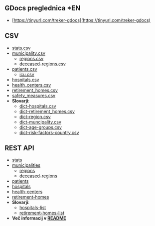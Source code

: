 ## GDocs preglednica *EN


- [https://tinyurl.com/treker-gdocs](https://tinyurl.com/treker-gdocs)

## CSV

- [stats.csv](https://github.com/treker-mk/data/blob/master/csv/stats.csv)
- [municipality.csv](https://github.com/treker-mk/data/blob/master/csv/municipality.csv)
    - [regions.csv](https://github.com/treker-mk/data/blob/master/csv/regions.csv)
    - [deceased-regions.csv](https://github.com/treker-mk/data/blob/master/csv/deceased-regions.csv)
- [patients.csv](https://github.com/treker-mk/data/blob/master/csv/patients.csv)
    - [icu.csv](https://github.com/treker-mk/data/blob/master/csv/icu.csv)
- [hospitals.csv](https://github.com/treker-mk/data/blob/master/csv/hospitals.csv)
- [health_centers.csv](https://github.com/treker-mk/data/blob/master/csv/health_centers.csv)
- [retirement_homes.csv](https://github.com/treker-mk/data/blob/master/csv/retirement_homes.csv)
- [safety_measures.csv](https://github.com/treker-mk/data/blob/master/csv/safety_measures.csv)
- **Slovarji**:
    - [dict-hospitals.csv](https://github.com/treker-mk/data/blob/master/csv/dict-hospitals.csv)
    - [dict-retirement_homes.csv](https://github.com/treker-mk/data/blob/master/csv/dict-retirement_homes.csv)
    - [dict-region.csv](https://github.com/treker-mk/data/blob/master/csv/dict-region.csv)
    - [dict-muncipality.csv](https://github.com/treker-mk/data/blob/master/csv/dict-municipality.csv)
    - [dict-age-groups.csv](https://github.com/treker-mk/data/blob/master/csv/dict-age-groups.csv)
    - [dict-risk-factors-country.csv](https://github.com/treker-mk/data/blob/master/csv/dict-risk-factors-country.csv)

## REST API
- [stats](https://api.treker.mk/api/stats)
- [municipalities](https://api.treker.mk/api/municipalities)
    - [regions](https://api.treker.mk/api/regions)
    - [deceased-regions](https://api.treker.mk/api/deceased-regions)
- [patients](https://api.treker.mk/api/patients)
- [hospitals](https://api.treker.mk/api/hospitals)
- [health-centers](https://api.treker.mk/api/health-centers)
- [retirement-homes](https://api.treker.mk/api/retirement-homes)
- **Slovarji**:
    - [hospitals-list](https://api.treker.mk/api/hospitals-list)
    - [retirement-homes-list](https://api.treker.mk/api/retirement-homes-list)
- **Več informacij v [README](https://github.com/treker-mk/data-api/blob/master/README.md)**
